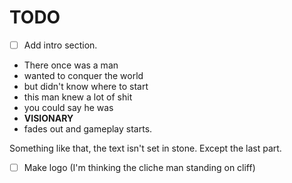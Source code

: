 # TODO

- [ ] Add intro section.

- There once was a man
- wanted to conquer the world
- but didn't know where to start
- this man knew a lot of shit
- you could say he was
- **VISIONARY**
- fades out and gameplay starts.

Something like that, the text isn't set in stone. Except the last part.

- [ ] Make logo (I'm thinking the cliche man standing on cliff)
